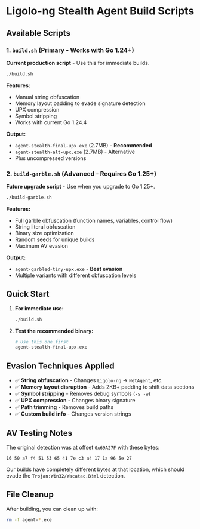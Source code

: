 # Ligolo-ng Stealth Agent Build Scripts

## Available Scripts

### 1. `build.sh` (Primary - Works with Go 1.24+)
**Current production script** - Use this for immediate builds.

```bash
./build.sh
```

**Features:**
- Manual string obfuscation
- Memory layout padding to evade signature detection
- UPX compression
- Symbol stripping
- Works with current Go 1.24.4

**Output:**
- `agent-stealth-final-upx.exe` (2.7MB) - **Recommended**
- `agent-stealth-alt-upx.exe` (2.7MB) - Alternative
- Plus uncompressed versions

### 2. `build-garble.sh` (Advanced - Requires Go 1.25+)
**Future upgrade script** - Use when you upgrade to Go 1.25+.

```bash
./build-garble.sh
```

**Features:**
- Full garble obfuscation (function names, variables, control flow)
- String literal obfuscation
- Binary size optimization
- Random seeds for unique builds
- Maximum AV evasion

**Output:**
- `agent-garbled-tiny-upx.exe` - **Best evasion**
- Multiple variants with different obfuscation levels

## Quick Start

1. **For immediate use:**
   ```bash
   ./build.sh
   ```

2. **Test the recommended binary:**
   ```bash
   # Use this one first
   agent-stealth-final-upx.exe
   ```

## Evasion Techniques Applied

- ✅ **String obfuscation** - Changes `Ligolo-ng` → `NetAgent`, etc.
- ✅ **Memory layout disruption** - Adds 2KB+ padding to shift data sections
- ✅ **Symbol stripping** - Removes debug symbols (`-s -w`)
- ✅ **UPX compression** - Changes binary signature
- ✅ **Path trimming** - Removes build paths
- ✅ **Custom build info** - Changes version strings

## AV Testing Notes

The original detection was at offset `0x69A27F` with these bytes:
```
16 50 a7 f4 51 53 65 41 7e c3 a4 17 1a 96 5e 27
```

Our builds have completely different bytes at that location, which should evade the `Trojan:Win32/Wacatac.B!ml` detection.

## File Cleanup

After building, you can clean up with:
```bash
rm -f agent-*.exe
```